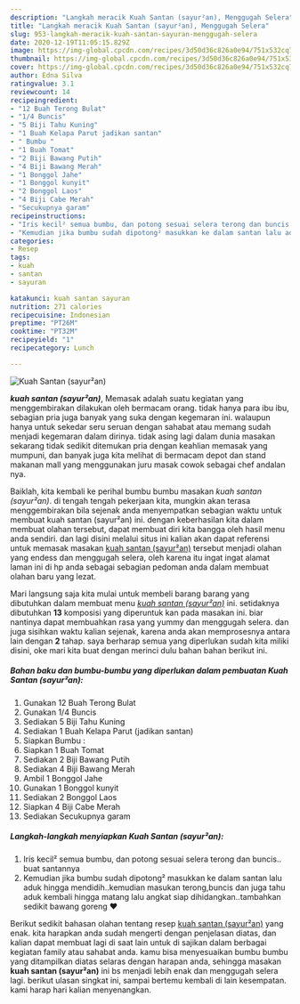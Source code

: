 ```yaml
---
description: "Langkah meracik Kuah Santan (sayur²an), Menggugah Selera"
title: "Langkah meracik Kuah Santan (sayur²an), Menggugah Selera"
slug: 953-langkah-meracik-kuah-santan-sayuran-menggugah-selera
date: 2020-12-19T11:05:15.829Z
image: https://img-global.cpcdn.com/recipes/3d50d36c826a0e94/751x532cq70/kuah-santan-sayuran-foto-resep-utama.jpg
thumbnail: https://img-global.cpcdn.com/recipes/3d50d36c826a0e94/751x532cq70/kuah-santan-sayuran-foto-resep-utama.jpg
cover: https://img-global.cpcdn.com/recipes/3d50d36c826a0e94/751x532cq70/kuah-santan-sayuran-foto-resep-utama.jpg
author: Edna Silva
ratingvalue: 3.1
reviewcount: 14
recipeingredient:
- "12 Buah Terong Bulat"
- "1/4 Buncis"
- "5 Biji Tahu Kuning"
- "1 Buah Kelapa Parut jadikan santan"
- " Bumbu "
- "1 Buah Tomat"
- "2 Biji Bawang Putih"
- "4 Biji Bawang Merah"
- "1 Bonggol Jahe"
- "1 Bonggol kunyit"
- "2 Bonggol Laos"
- "4 Biji Cabe Merah"
- "Secukupnya garam"
recipeinstructions:
- "Iris kecil² semua bumbu, dan potong sesuai selera terong dan buncis.. buat santannya"
- "Kemudian jika bumbu sudah dipotong² masukkan ke dalam santan lalu aduk hingga mendidih..kemudian masukan terong,buncis dan juga tahu aduk kembali hingga matang lalu angkat siap dihidangkan..tambahkan sedikit bawang goreng ❤️"
categories:
- Resep
tags:
- kuah
- santan
- sayuran

katakunci: kuah santan sayuran 
nutrition: 271 calories
recipecuisine: Indonesian
preptime: "PT26M"
cooktime: "PT32M"
recipeyield: "1"
recipecategory: Lunch

---
```



![Kuah Santan (sayur²an)](https://img-global.cpcdn.com/recipes/3d50d36c826a0e94/751x532cq70/kuah-santan-sayuran-foto-resep-utama.jpg)

<b><i>kuah santan (sayur²an)</i></b>, Memasak adalah suatu kegiatan yang menggembirakan dilakukan oleh bermacam orang. tidak hanya para ibu ibu, sebagian pria juga banyak yang suka dengan kegemaran ini. walaupun hanya untuk sekedar seru seruan dengan sahabat atau memang sudah menjadi kegemaran dalam dirinya. tidak asing lagi dalam dunia masakan sekarang tidak sedikit ditemukan pria dengan keahlian memasak yang mumpuni, dan banyak juga kita melihat di bermacam depot dan stand makanan mall yang menggunakan juru masak cowok sebagai chef andalan nya.

Baiklah, kita kembali ke perihal bumbu bumbu masakan <i>kuah santan (sayur²an)</i>. di tengah tengah pekerjaan kita, mungkin akan terasa menggembirakan bila sejenak anda menyempatkan sebagian waktu untuk membuat kuah santan (sayur²an) ini. dengan keberhasilan kita dalam membuat olahan tersebut, dapat membuat diri kita bangga oleh hasil menu anda sendiri. dan lagi disini melalui situs ini kalian akan dapat referensi untuk memasak masakan <u>kuah santan (sayur²an)</u> tersebut menjadi olahan yang endess dan menggugah selera, oleh karena itu ingat ingat alamat laman ini di hp anda sebagai sebagian pedoman anda dalam membuat olahan baru yang lezat.




Mari langsung saja kita mulai untuk membeli barang barang yang dibutuhkan dalam membuat menu <u><i>kuah santan (sayur²an)</i></u> ini. setidaknya dibutuhkan <b>13</b> komposisi yang diperuntuk kan pada masakan ini. biar nantinya dapat membuahkan rasa yang yummy dan menggugah selera. dan juga sisihkan waktu kalian sejenak, karena anda akan memprosesnya antara lain dengan <b>2</b> tahap. saya berharap semua yang diperlukan sudah kita miliki disini, oke mari kita buat dengan merinci dulu bahan bahan berikut ini.

<!--inarticleads1-->

##### Bahan baku dan bumbu-bumbu yang diperlukan dalam pembuatan Kuah Santan (sayur²an):

1. Gunakan 12 Buah Terong Bulat
1. Gunakan 1/4 Buncis
1. Sediakan 5 Biji Tahu Kuning
1. Sediakan 1 Buah Kelapa Parut (jadikan santan)
1. Siapkan  Bumbu :
1. Siapkan 1 Buah Tomat
1. Sediakan 2 Biji Bawang Putih
1. Sediakan 4 Biji Bawang Merah
1. Ambil 1 Bonggol Jahe
1. Gunakan 1 Bonggol kunyit
1. Sediakan 2 Bonggol Laos
1. Siapkan 4 Biji Cabe Merah
1. Sediakan Secukupnya garam




<!--inarticleads2-->

##### Langkah-langkah menyiapkan Kuah Santan (sayur²an):

1. Iris kecil² semua bumbu, dan potong sesuai selera terong dan buncis.. buat santannya
1. Kemudian jika bumbu sudah dipotong² masukkan ke dalam santan lalu aduk hingga mendidih..kemudian masukan terong,buncis dan juga tahu aduk kembali hingga matang lalu angkat siap dihidangkan..tambahkan sedikit bawang goreng ❤️




Berikut sedikit bahasan olahan tentang resep <u>kuah santan (sayur²an)</u> yang enak. kita harapkan anda sudah mengerti dengan penjelasan diatas, dan kalian dapat membuat lagi di saat lain untuk di sajikan dalam berbagai kegiatan family atau sahabat anda. kamu bisa menyesuaikan bumbu bumbu yang ditampilkan diatas selaras dengan harapan anda, sehingga masakan <b>kuah santan (sayur²an)</b> ini bs menjadi lebih enak dan menggugah selera lagi. berikut ulasan singkat ini, sampai bertemu kembali di lain kesempatan. kami harap hari kalian menyenangkan.
